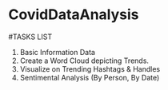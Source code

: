 # CovidDataAnalysis
#TASKS LIST

1. Basic Information Data
2. Create a Word Cloud depicting Trends.
3. Visualize on Trending Hashtags & Handles
4. Sentimental Analysis (By Person, By Date)
